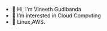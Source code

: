 - 👋 Hi, I’m Vineeth Gudibanda
- 👀 I’m interested in Cloud Computing
- 🌱 Linux,AWS.


<!---
vingvk/vingvk is a ✨ special ✨ repository because its `README.md` (this file) appears on your GitHub profile.
You can click the Preview link to take a look at your changes.
--->
